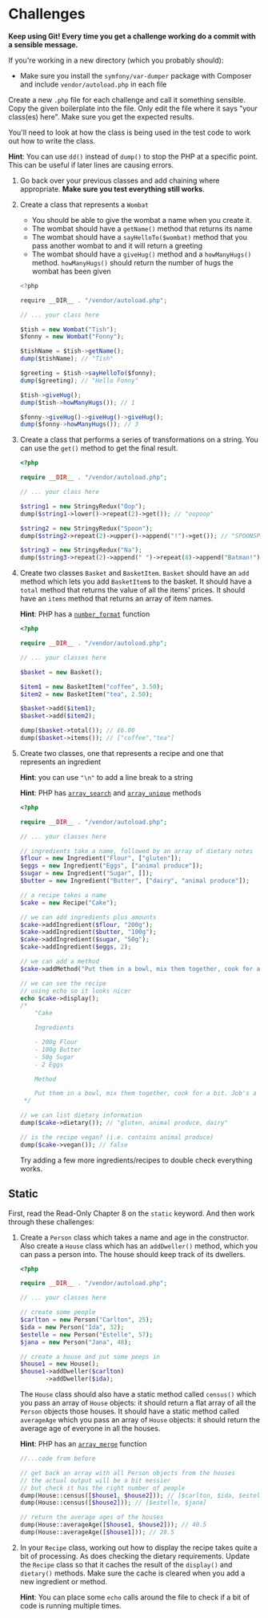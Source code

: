 # Challenges

**Keep using Git! Every time you get a challenge working do a commit with a sensible message.**

If you're working in a new directory (which you probably should):

- Make sure you install the `symfony/var-dumper` package with Composer and include `vendor/autoload.php` in each file

Create a new `.php` file for each challenge and call it something sensible. Copy the given boilerplate into the file. Only edit the file where it says "your class(es) here". Make sure you get the expected results.

You'll need to look at how the class is being used in the test code to work out how to write the class.

**Hint**: You can use `dd()` instead of `dump()` to stop the PHP at a specific point. This can be useful if later lines are causing errors.

1) Go back over your previous classes and add chaining where appropriate. **Make sure you test everything still works**.

1) Create a class that represents a `Wombat`

    - You should be able to give the wombat a name when you create it.
    - The wombat should have a `getName()` method that returns its name
    - The wombat should have a `sayHelloTo($wombat)` method that you pass another wombat to and it will return a greeting
    - The wombat should have a `giveHug()` method and a `howManyHugs()` method. `howManyHugs()` should return the number of hugs the wombat has been given

    ```javascript
    <?php

    require __DIR__ . "/vendor/autoload.php";

    // ... your class here

    $tish = new Wombat("Tish");
    $fonny = new Wombat("Fonny");

    $tishName = $tish->getName();
    dump($tishName); // "Tish"

    $greeting = $tish->sayHelloTo($fonny);
    dump($greeting); // "Hello Fonny"

    $tish->giveHug();
    dump($tish->howManyHugs()); // 1

    $fonny->giveHug()->giveHug()->giveHug();
    dump($fonny->howManyHugs()); // 3
    ```


1) Create a class that performs a series of transformations on a string. You can use the `get()` method to get the final result.

    ```php
    <?php

    require __DIR__ . "/vendor/autoload.php";

    // ... your class here

    $string1 = new StringyRedux("Oop");
    dump($string1->lower()->repeat(2)->get()); // "oopoop"

    $string2 = new StringyRedux("Spoon");
    dump($string2->repeat(2)->upper()->append("!")->get()); // "SPOONSPOON!"

    $string3 = new StringyRedux("Na");
    dump($string3->repeat(2)->append(" ")->repeat(8)->append("Batman!")->get()); // "NaNa NaNa NaNa NaNa NaNa NaNa NaNa NaNa Batman!"
    ```


1) Create two classes `Basket` and `BasketItem`. `Basket` should have an `add` method which lets you add `BasketItem`s to the basket. It should have a `total` method that returns the value of all the items' prices. It should have an `items` method that returns an array of item names.

    **Hint**: PHP has a [`number_format`](http://php.net/number_format) function

    ```php
    <?php

    require __DIR__ . "/vendor/autoload.php";

    // ... your classes here

    $basket = new Basket();

    $item1 = new BasketItem("coffee", 3.50);
    $item2 = new BasketItem("tea", 2.50);

    $basket->add($item1);
    $basket->add($item2);

    dump($basket->total()); // £6.00
    dump($basket->items()); // ["coffee","tea"]
    ```

1) Create two classes, one that represents a recipe and one that represents an ingredient

    **Hint**: you can use `"\n"` to add a line break to a string

    **Hint**: PHP has [`array_search`](http://php.net/manual/en/function.array-search.php) and [`array_unique`](http://php.net/manual/en/function.array-unique.php) methods

    ```php
    <?php

    require __DIR__ . "/vendor/autoload.php";

    // ... your classes here

    // ingredients take a name, followed by an array of dietary notes
    $flour = new Ingredient("Flour", ["gluten"]);
    $eggs = new Ingredient("Eggs", ["animal produce"]);
    $sugar = new Ingredient("Sugar", []);
    $butter = new Ingredient("Butter", ["dairy", "animal produce"]);

    // a recipe takes a name
    $cake = new Recipe("Cake");

    // we can add ingredients plus amounts
    $cake->addIngredient($flour, "200g");
    $cake->addIngredient($butter, "100g");
    $cake->addIngredient($sugar, "50g");
    $cake->addIngredient($eggs, 2);

    // we can add a method
    $cake->addMethod("Put them in a bowl, mix them together, cook for a bit. Job's a good'un");

    // we can see the recipe
    // using echo so it looks nicer
    echo $cake->display();
    /*
        "Cake

        Ingredients

        - 200g Flour
        - 100g Butter
        - 50g Sugar
        - 2 Eggs

        Method

        Put them in a bowl, mix them together, cook for a bit. Job's a good'un"
     */

    // we can list dietary information
    dump($cake->dietary()); // "gluten, animal produce, dairy"

    // is the recipe vegan? (i.e. contains animal produce)
    dump($cake->vegan()); // false
    ```

    Try adding a few more ingredients/recipes to double check everything works.


## Static

First, read the Read-Only Chapter 8 on the `static` keyword. And then work through these challenges:


1) Create a `Person` class which takes a name and age in the constructor. Also create a `House` class which has an `addDweller()` method, which you can pass a person into. The house should keep track of its dwellers.

    ```php
    <?php

    require __DIR__ . "/vendor/autoload.php";

    // ... your classes here

    // create some people
    $carlton = new Person("Carlton", 25);
    $ida = new Person("Ida", 32);
    $estelle = new Person("Estelle", 57);
    $jana = new Person("Jana", 48);

    // create a house and put some peeps in
    $house1 = new House();
    $house1->addDweller($carlton)
           ->addDweller($ida);
    ```

    The `House` class should also have a static method called `census()` which you pass an array of `House` objects: it should return a flat array of all the `Person` objects those houses. It should have a static method called `averageAge` which you pass an array of `House` objects: it should return the average age of everyone in all the houses.

    **Hint**: PHP has an [`array_merge`](http://php.net/manual/en/function.array-merge.php) function

    ```php
    //...code from before

    // get back an array with all Person objects from the houses
    // the actual output will be a bit messier
    // but check it has the right number of people
    dump(House::census([$house1, $house2])); // [$carlton, $ida, $estelle, $jana]
    dump(House::census([$house2])); // [$estelle, $jana]

    // return the average ages of the houses
    dump(House::averageAge([$house1, $house2])); // 40.5
    dump(House::averageAge([$house1])); // 28.5
    ```


1) In your `Recipe` class, working out how to display the recipe takes quite a bit of processing. As does checking the dietary requirements. Update the `Recipe` class so that it caches the result of the `display()` and `dietary()` methods. Make sure the cache is cleared when you add a new ingredient or method.

    **Hint**: You can place some `echo` calls around the file to check if a bit of code is running multiple times.
